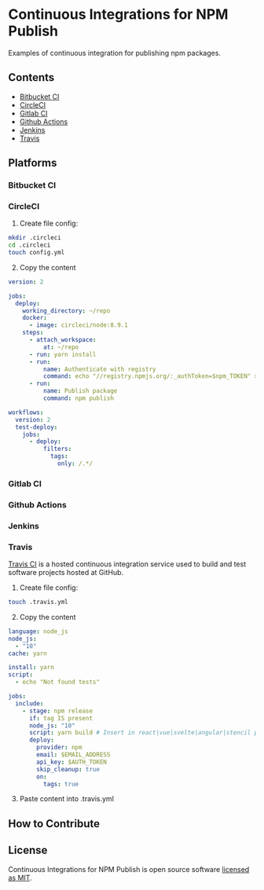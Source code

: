 # Continuous Integrations for NPM Publish

Examples of continuous integration for publishing npm packages.

## Contents

- [Bitbucket CI](#bitbucker-ci)
- [CircleCI](#circleci)
- [Gitlab CI](#gitlab-ci)
- [Github Actions](#github-actions)
- [Jenkins](#jenkins)
- [Travis](#travis)

## Platforms

### **Bitbucket CI**

### **CircleCI**

1. Create file config:

```sh
mkdir .circleci
cd .circleci
touch config.yml
```

2. Copy the content

```yaml
version: 2

jobs:
  deploy:
    working_directory: ~/repo
    docker:
      - image: circleci/node:8.9.1
    steps:
      - attach_workspace:
          at: ~/repo
      - run: yarn install
      - run:
          name: Authenticate with registry
          command: echo "//registry.npmjs.org/:_authToken=$npm_TOKEN" > ~/repo/.npmrc
      - run:
          name: Publish package
          command: npm publish

workflows:
  version: 2
  test-deploy:
    jobs:
      - deploy:
          filters:
            tags:
              only: /.*/
```

### **Gitlab CI**

### **Github Actions**

### **Jenkins**

### **Travis**

[Travis CI](https://travis-ci.com/) is a hosted continuous integration service used to build and test software projects hosted at GitHub.

1. Create file config:

```sh
touch .travis.yml
```

2. Copy the content

```yaml
language: node_js
node_js:
  - "10"
cache: yarn

install: yarn
script:
  - echo "Not found tests"

jobs:
  include:
    - stage: npm release
      if: tag IS present
      node_js: "10"
      script: yarn build # Insert in react|vue|svelte|angular|stencil packages
      deploy:
        provider: npm
        email: $EMAIL_ADDRESS
        api_key: $AUTH_TOKEN
        skip_cleanup: true
        on:
          tags: true
```

3. Paste content into .travis.yml

## How to Contribute

## License

Continuous Integrations for NPM Publish is open source software [licensed as MIT](https://github.com/andrelmlins/ci-npm-publish/blob/master/LICENSE).
